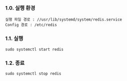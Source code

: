 ### 1.0. 실행 환경
```
실행 파일 경로 : //usr/lib/systemd/system/redis.service
Config 경로 : /etc/redis
```

### 1.1. 실행
```
sudo systemctl start redis
```

### 1.2. 종료
```
sudo systemctl stop redis

